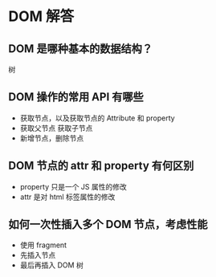 # DOM 解答

## DOM 是哪种基本的数据结构？

树

## DOM 操作的常用 API 有哪些

- 获取节点，以及获取节点的 Attribute 和 property
- 获取父节点 获取子节点
- 新增节点，删除节点

## DOM 节点的 attr 和 property 有何区别

- property 只是一个 JS 属性的修改
- attr 是对 html 标签属性的修改

## 如何一次性插入多个 DOM 节点，考虑性能

- 使用 fragment
- 先插入节点
- 最后再插入 DOM 树
